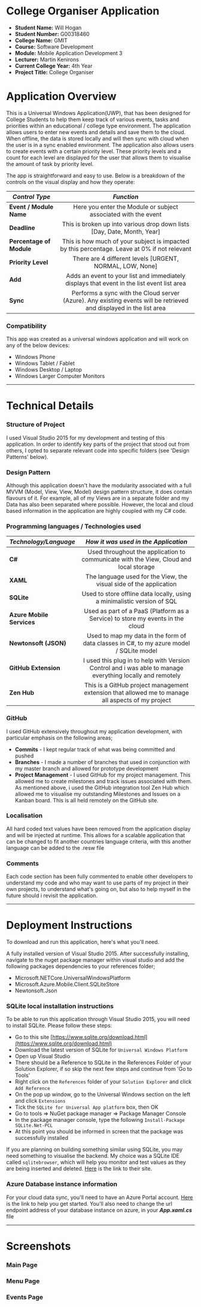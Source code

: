 # College Organiser Application

- **Student Name:** Will Hogan
- **Student Number:** G00318460
- **College Name:** GMIT
- **Course:** Software Development
- **Module:** Mobile Application Development 3
- **Lecturer:** Martin Kenirons
- **Current College Year:** 4th Year 
- **Project Title:** College Organiser

# Application Overview
This is a Universal Windows Application(UWP), that has been designed for College Students to help them keep track of various events, tasks and priorities within an educational / college type environment. The application allows users to enter new events and details and save them to the cloud. When offline, the data is stored locally and will then sync with cloud when the user is in a sync enabled environment. 
The application also allows users to create events with a certain priority level. These priority levels and a count for each level are displayed for the user that allows them to visualise the amount of task by priority level. 

The app is straightforward and easy to use. Below is a breakdown of the controls on the visual display and how they operate:

| *Control Type* | *Function*      |
| ------------- |:-------------:|
| **Event / Module Name**    | Here you enter the Module or subject associated with the event  |
| **Deadline**         | This is broken up into various drop down lists [Day, Date, Month, Year] |
| **Percentage of Module**      | This is how much of your subject is impacted by this percentage. Leave at 0% if not relevant |
| **Priority Level**  | There are 4 different levels [URGENT, NORMAL, LOW, None] |
| **Add** | Adds an event to your list and immediately displays that event in the list event list area |
| **Sync** | Performs a sync with the Cloud server (Azure). Any existing events will be retrieved and displayed in the list area |

### Compatibility
This app was created as a universal windows application and will work on any of the below devices:
* Windows Phone
* Windows Tablet / Fablet
* Windows Desktop / Laptop
* Windows Larger Computer Monitors

---

# Technical Details

### Structure of Project
I used Visual Studio 2015 for my development and testing of this application. In order to identify key parts of the project that stood out from others, I opted to separate relevant code into specific folders (see 'Design Patterns' below). 

### Design Pattern
Although this application doesn't have the modularity associated with a full MVVM (Model, View, View, Model) design pattern structure, it does contain flavours of it. For example, all of my Views are in a separate folder and my Data has also been separated where possible. However, the local and cloud based information in the application are highly coupled with my C# code. 

### Programming languages / Technologies used

| *Technology/Language* | *How it was used in the Application* |
| ------------- |:-------------:|
| **C#** | Used throughout the application to communicate with the View, Cloud and local storage |
| **XAML** | The language used for the View, the visual side of the application |
| **SQLite** | Used to store offline data locally, using a minimalistic version of SQL |
| **Azure Mobile Services** | Used as part of a PaaS (Platform as a Service) to store my events in the cloud |
| **Newtonsoft (JSON)** | Used to map my data in the form of data classes in C#, to my azure model / SQLite model |
| **GitHub Extension** | I used this plug in to help with Version Control and i was able to manage everything locally and remotely |
| **Zen Hub** | This is a GitHub project management extension that allowed me to manage all aspects of my project |


### GitHub
I used GitHub extensively throughout my application development, with particular emphasis on the following areas;
* **Commits** - I kept regular track of what was being committed and pushed
* **Branches** - I made a number of branches that used in conjunction with my master branch and allowed for prototype development
* **Project Management** - I used GitHub for my project management. This allowed me to create milestones and track issues associated with them. As mentioned above, i used the GitHub integration tool Zen Hub which allowed me to visualise my outstanding Milestones and Issues on a Kanban board. This is all held remotely on the GitHub site. 

### Localisation
All hard coded text values have been removed from the application display and will be injected at runtime. This allows for a scalable application that can be changed to fit another countries language criteria, with this another language can be added to the .resw file

### Comments
Each code section has been fully commented to enable other developers to understand my code and who may want to use parts of my project in their own projects, to understand what's going on, but also to help myself in the future should i revisit the application. 

---

# Deployment Instructions
To download and run this application, here's what you'll need.

A fully installed version of Visual Studio 2015. 
After successfully installing, navigate to the nuget package manager within visual studio and add the following packages dependencies to your references folder;

* Microsoft.NETCore.UniversalWindowsPlatform
* Microsoft.Azure.Mobile.Client.SQLiteStore
* Newtonsoft.Json

### SQLite local installation instructions
To be able to run this application through Visual Studio 2015, you will need to install SQLite. 
Please follow these steps:

- Go to this site [https://www.sqlite.org/download.html](https://www.sqlite.org/download.html)
- Download the latest version of SQLite for ```Universal Windows Platform```
- Open up Visual Studio
- There should be a Reference to SQLite in the References Folder of your Solution Explorer, if so skip the next few steps and continue from 'Go to Tools'
- Right click on the ```References``` folder of your ```Solution Explorer``` and click ```Add Reference```
- On the pop up window, go to the Universal Windows section on the left and click ```Extensions``` 
- Tick the ```SQLite for Universal App platform``` box, then OK
- Go to tools => NuGet package manager => Package Manager Console
- In the package manager console, type the following ```Install-Package SQLite.Net-PCL```
- At this point you should be informed in screen that the package was successfully installed

If you are planning on building something similar using SQLite, you may need something to visualise the backend. 
My choice was a SQLite IDE called ```sqlitebrowser```, which will help you monitor and test values as they are being inserted and deleted. 
[Here](http://sqlitebrowser.org/) is the link to their site. 

### Azure Database instance information
For your cloud data sync, you'll need to have an Azure Portal account. [Here](https://portal.azure.com/) is the link to help you get started. You'll also need to change the url endpoint address of your database instance on azure, in your ***App.xaml.cs*** file

---

# Screenshots

### Main Page

### Menu Page

### Events Page

